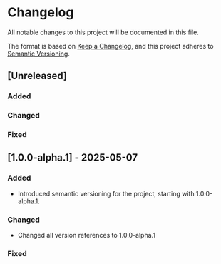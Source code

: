 # Changelog

All notable changes to this project will be documented in this file.

The format is based on [Keep a Changelog](https://keepachangelog.com/en/1.0.0/), and this project adheres to [Semantic Versioning](https://semver.org/spec/v2.0.0.html).

## [Unreleased]

### Added

### Changed

### Fixed

## [1.0.0-alpha.1] - 2025-05-07

### Added

- Introduced semantic versioning for the project, starting with 1.0.0-alpha.1.

### Changed

- Changed all version references to 1.0.0-alpha.1

### Fixed
